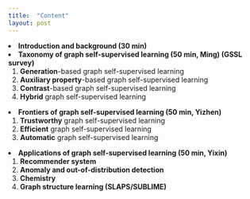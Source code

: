 ```yaml
---
title:  "Content"
layout: post
---
```


  <li><strong>Introduction and background (30 min)</strong>

  <li><strong>Taxonomy of graph self-supervised learning (50 min, Ming) (GSSL survey)</strong>
    <ol>
      <li><strong>Generation</strong>-based graph self-supervised learning</li>
      <li><strong>Auxiliary property</strong>-based graph self-supervised learning</li>
      <li><strong>Contrast</strong>-based graph self-supervised learning</li>
      <li><strong>Hybrid</strong> graph self-supervised learning</li>
    </ol>
  </li>
  
   <li><strong>Frontiers of graph self-supervised learning (50 min, Yizhen)</strong>
        <ol>
      <li><strong>Trustworthy</strong> graph self-supervised learning</li>
      <li><strong>Efficient</strong> graph self-supervised learning
</li>
      <li><strong>Automatic</strong> graph self-supervised learning</li>
    </ol>
  </li>
  
  <li><strong>Applications of graph self-supervised learning (50 min, Yixin)
</strong>
            <ol>
      <li><strong>Recommender system</strong></li>
      <li><strong>Anomaly and out-of-distribution detection</strong>
</li>
      <li><strong>Chemistry</strong></li>
       <li><strong>Graph structure learning (SLAPS/SUBLIME)</strong></li>
    </ol>
 </li>


